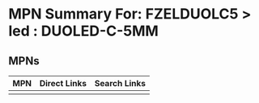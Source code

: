 



# MPN Summary For: FZELDUOLC5 > led : DUOLED-C-5MM

## MPNs
  

|MPN|Direct Links|Search Links|
| :--- | :--- | :--- |
||||
